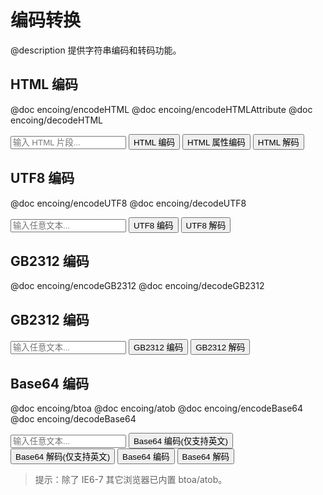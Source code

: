 编码转换
========================================================
@description 提供字符串编码和转码功能。

HTML 编码
--------------------------------------------------------
@doc encoing/encodeHTML
@doc encoing/encodeHTMLAttribute
@doc encoing/decodeHTML

<input type="text" id="html_value" placeholder="输入 HTML 片段..." />
<input type="button" value="HTML 编码" onclick="document.getElementById('html_value').value = encodeHTML(document.getElementById('html_value').value || '<html>')" />
<input type="button" value="HTML 属性编码" onclick="document.getElementById('html_value').value = encodeHTMLAttribute(document.getElementById('html_value').value || '<html>')" />
<input type="button" value="HTML 解码" onclick="document.getElementById('html_value').value = decodeHTML(document.getElementById('html_value').value || '<html>')" />

UTF8 编码
--------------------------------------------------------
@doc encoing/encodeUTF8
@doc encoing/decodeUTF8

<input type="text" id="utf8_value" placeholder="输入任意文本..." />
<input type="button" value="UTF8 编码" onclick="document.getElementById('utf8_value').value = encodeUTF8(document.getElementById('utf8_value').value || '你好')" />
<input type="button" value="UTF8 解码" onclick="document.getElementById('utf8_value').value = decodeUTF8(document.getElementById('utf8_value').value || '你好')" />

GB2312 编码
--------------------------------------------------------
@doc encoing/encodeGB2312
@doc encoing/decodeGB2312

## GB2312 编码

<input type="text" id="gb2312_value" placeholder="输入任意文本...">
<input type="button" value="GB2312 编码" onclick="document.getElementById('gb2312_value').value = encodeGB2312(document.getElementById('gb2312_value').value || '你好')">
<input type="button" value="GB2312 解码" onclick="document.getElementById('gb2312_value').value = decodeGB2312(document.getElementById('gb2312_value').value || '你好')">

Base64 编码
--------------------------------------------------------
@doc encoing/btoa
@doc encoing/atob
@doc encoing/encodeBase64
@doc encoing/decodeBase64

<input type="text" id="gb2312_value" placeholder="输入任意文本...">
<input type="button" value="Base64 编码(仅支持英文)" onclick="document.getElementById('gb2312_value').value = btoa(document.getElementById('gb2312_value').value || '你好')">
<input type="button" value="Base64 解码(仅支持英文)" onclick="document.getElementById('gb2312_value').value = atob(document.getElementById('gb2312_value').value || '你好')">
<input type="button" value="Base64 编码" onclick="document.getElementById('gb2312_value').value = encodeBase64(document.getElementById('gb2312_value').value || '你好')">
<input type="button" value="Base64 解码" onclick="document.getElementById('gb2312_value').value = decodeBase64(document.getElementById('gb2312_value').value || '你好')">

> 提示：除了 IE6-7 其它浏览器已内置 btoa/atob。